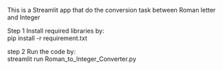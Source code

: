 This is a Streamlit app that do the conversion task between Roman letter and Integer

Step 1
Install required libraries by:  
pip install -r requirement.txt

step 2
Run the code by:  
streamlit run Roman_to_Integer_Converter.py
